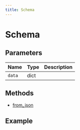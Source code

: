 ```yaml
---
title: Schema
---
```


# Schema

## Parameters

| Name | Type | Description |
| ---- | ---- | ----------- |
| `data` | dict |             |

## Methods

- [from_json](#from-json)

## Example

```py

```
